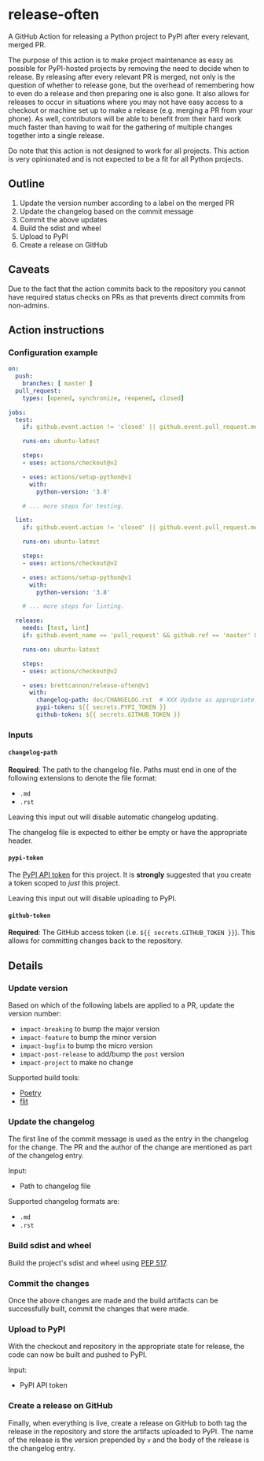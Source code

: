 # release-often
A GitHub Action for releasing a Python project to PyPI after every relevant, merged PR.

The purpose of this action is to make project maintenance as easy as possible for PyPI-hosted projects by removing the need to decide when to release. By releasing after every relevant PR is merged, not only is the question of whether to release gone, but the overhead of remembering how to even do a release and then preparing one is also gone. It also allows for releases to occur in situations where you may not have easy access to a checkout or machine set up to make a release (e.g. merging a PR from your phone). As well, contributors will be able to benefit from their hard work much faster than having to wait for the gathering of multiple changes together into a single release.

Do note that this action is not designed to work for all projects. This action is very opinionated and is not expected to be a fit for all Python projects.

## Outline
1. Update the version number according to a label on the merged PR
2. Update the changelog based on the commit message
3. Commit the above updates
4. Build the sdist and wheel
5. Upload to PyPI
6. Create a release on GitHub

## Caveats
Due to the fact that the action commits back to the repository you cannot have required status checks on PRs as that prevents direct commits from non-admins.

## Action instructions
### Configuration example
```YAML
on:
  push:
    branches: [ master ]
  pull_request:
    types: [opened, synchronize, reopened, closed]

jobs:
  test:
    if: github.event.action != 'closed' || github.event.pull_request.merged

    runs-on: ubuntu-latest

    steps:
    - uses: actions/checkout@v2

    - uses: actions/setup-python@v1
      with:
        python-version: '3.8'

    # ... more steps for testing.

  lint:
    if: github.event.action != 'closed' || github.event.pull_request.merged

    runs-on: ubuntu-latest

    steps:
    - uses: actions/checkout@v2

    - uses: actions/setup-python@v1
      with:
        python-version: '3.8'

    # ... more steps for linting.

  release:
    needs: [test, lint]
    if: github.event_name == 'pull_request' && github.ref == 'master' && github.event.action == 'closed' && github.event.pull_request.merged

    runs-on: ubuntu-latest

    steps:
    - uses: actions/checkout@v2

    - uses: brettcannon/release-often@v1
      with:
        changelog-path: doc/CHANGELOG.rst  # XXX Update as appropriate!
        pypi-token: ${{ secrets.PYPI_TOKEN }}
        github-token: ${{ secrets.GITHUB_TOKEN }}
```

### Inputs

#### `changelog-path`
**Required**: The path to the changelog file. Paths must end in one of the following extensions to denote the file format:
- `.md`
- `.rst`

Leaving this input out will disable automatic changelog updating.

The changelog file is expected to either be empty or have the appropriate header.

#### `pypi-token`
The [PyPI API token](https://pypi.org/help/#apitoken) for this project. It is **strongly** suggested that you create a token scoped to _just_ this project.

Leaving this input out will disable uploading to PyPI.

#### `github-token`
**Required**: The GitHub access token (i.e. `${{ secrets.GITHUB_TOKEN }}`). This allows for committing changes back to the repository.


## Details
### Update version
Based on which of the following labels are applied to a PR, update the version number:

- `impact-breaking` to bump the major version
- `impact-feature` to bump the minor version
- `impact-bugfix` to bump the micro version
- `impact-post-release` to add/bump the `post` version
- `impact-project` to make no change

Supported build tools:
- [Poetry](https://pypi.org/project/poetry/)
- [flit](https://pypi.org/project/flit/)

### Update the changelog
The first line of the commit message is used as the entry in the changelog for the change. The PR and the author of the change are mentioned as part of the changelog entry.

Input:
- Path to changelog file

Supported changelog formats are:
- `.md`
- `.rst`


### Build sdist and wheel
Build the project's sdist and wheel using [PEP 517](https://www.python.org/dev/peps/pep-0517/).

### Commit the changes
Once the above changes are made and the build artifacts can be successfully built, commit the changes that were made.

### Upload to PyPI
With the checkout and repository in the appropriate state for release, the code can now be built and pushed to PyPI.

Input:
- PyPI API token

### Create a release on GitHub
Finally, when everything is live, create a release on GitHub to both tag the release in the repository and store the artifacts uploaded to PyPI. The name of the release is the version prepended by `v` and the body of the release is the changelog entry.
